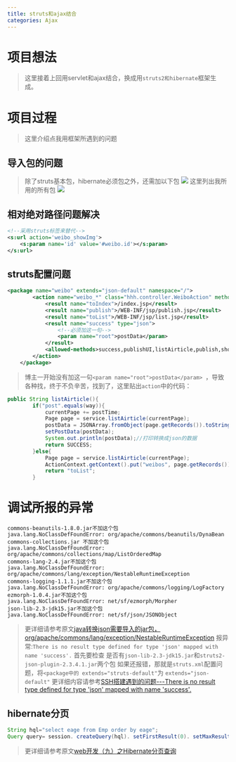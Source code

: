 ```yaml
---
title: struts和ajax结合
categories: Ajax
---
```

# 项目想法
> 这里接着上回用servlet和ajax结合，换成用`struts2和hibernate`框架生成。

# 项目过程
> 这里介绍点我用框架所遇到的问题

## 导入包的问题
> 除了struts基本包，hibernate必须包之外，还需加以下包
![](J2EE-sh_Ajax/1.png)
> 这里列出我所用的所有包
![](J2EE-sh_Ajax/2.png)

## 相对绝对路径问题解决
``` xml
<!--采用struts标签来替代-->
<s:url action='weibo_showImg'>
	<s:param name='id' value='#weibo.id'></s:param>
</s:url>
```
## struts配置问题
``` xml
<package name="weibo" extends="json-default" namespace="/">
        <action name="weibo_*" class="hhh.controller.WeiboAction" method="{1}">
            <result name="toIndex">/index.jsp</result>
            <result name="publish">/WEB-INF/jsp/publish.jsp</result>
            <result name="toList">/WEB-INF/jsp/list.jsp</result>
            <result name="success" type="json">
                <!--必须加这一句-->
            	<param name="root">postData</param> 
            </result>
            <allowed-methods>success,publishUI,listAirticle,publish,showImg</allowed-methods>
        </action>
    </package>
```
> 博主一开始没有加这一句`<param name="root">postData</param> `，导致各种找，终于不负辛苦，找到了，这里贴出`action`中的代码：
``` java
public String listAirticle(){
		if("post".equals(way)){
			currentPage += postTime;
			Page page = service.listAirticle(currentPage);
			postData = JSONArray.fromObject(page.getRecords()).toString();
			setPostData(postData);
			System.out.println(postData);//打印转换成json的数据
			return SUCCESS;
		}else{
			Page page = service.listAirticle(currentPage);
			ActionContext.getContext().put("weibos", page.getRecords());
			return "toList";
		}
```

# 调试所报的异常
```
commons-beanutils-1.8.0.jar不加这个包 
java.lang.NoClassDefFoundError: org/apache/commons/beanutils/DynaBean 
commons-collections.jar 不加这个包 
java.lang.NoClassDefFoundError: org/apache/commons/collections/map/ListOrderedMap
commons-lang-2.4.jar不加这个包 
java.lang.NoClassDefFoundError: org/apache/commons/lang/exception/NestableRuntimeException
commons-logging-1.1.1.jar不加这个包 
java.lang.NoClassDefFoundError: org/apache/commons/logging/LogFactory 
ezmorph-1.0.4.jar不加这个包 
java.lang.NoClassDefFoundError: net/sf/ezmorph/Morpher 
json-lib-2.3-jdk15.jar不加这个包 
java.lang.NoClassDefFoundError: net/sf/json/JSONObject 
```
> 更详细请参考原文[java转换json需要导入的jar包，org/apache/commons/lang/exception/NestableRuntimeException](http://blog.csdn.net/zenson_g/article/details/8491436)
> 报异常:`There is no result type defined for type 'json' mapped with name 'success'.`
> 首先要检查 是否有`json-lib-2.3-jdk15.jar`和`struts2-json-plugin-2.3.4.1.jar`两个包
> 如果还报错，那就是`struts.xml`配置问题，将`<package中的 extends="struts-default"`为 `extends="json-default"`
> 更详细内容请参考[SSH搭建遇到的问题---There is no result type defined for type 'json' mapped with name 'success'.](http://blog.csdn.net/zzq900503/article/details/34946691)

## hibernate分页
``` java
String hql="select eage from Emp order by eage";                          
Query query= session. createQuery(hql). setFirstResult(0). setMaxResults(5);  //从0开始，现实5条数据
```
> 更详细请参考原文[web开发（九）之Hibernate分页查询](http://blog.csdn.net/pkgk2013/article/details/51922872)

